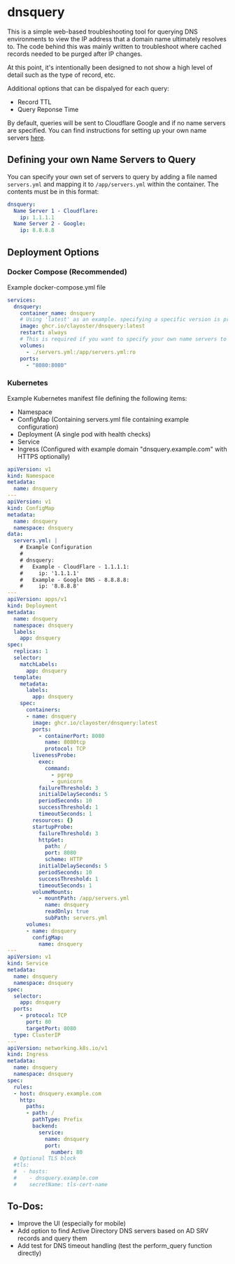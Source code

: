 # dnsquery

This is a simple web-based troubleshooting tool for querying DNS environments to view the IP address that a domain name ultimately resolves to. The code behind this was mainly written to troubleshoot where cached records needed to be purged after IP changes.

At this point, it's intentionally been designed to not show a high level of detail such as the type of record, etc.

Additional options that can be dispalyed for each query:
- Record TTL
- Query Reponse Time

By default, queries will be sent to Cloudflare Google and if no name servers are specified. You can find instructions for setting up your own name servers [here](#defining-your-own-name-servers-to-query).

## Defining your own Name Servers to Query

You can specify your own set of servers to query by adding a file named `servers.yml` and mapping it to `/app/servers.yml` within the container. The contents must be in this format:

```yaml
dnsquery:
  Name Server 1 - Cloudflare:
    ip: 1.1.1.1
  Name Server 2 - Google:
    ip: 8.8.8.8
```

## Deployment Options

### Docker Compose (Recommended)

Example docker-compose.yml file
```yaml
services:
  dnsquery:
    container_name: dnsquery
    # Using 'latest' as an example. specifying a specific version is preferred
    image: ghcr.io/clayoster/dnsquery:latest
    restart: always
    # This is required if you want to specify your own name servers to query
    volumes:
      - ./servers.yml:/app/servers.yml:ro
    ports:
      - "8080:8080"
```

### Kubernetes

Example Kubernetes manifest file defining the following items:
- Namespace
- ConfigMap (Containing servers.yml file containing example configuration)
- Deployment (A single pod with health checks)
- Service
- Ingress (Configured with example domain "dnsquery.example.com" with HTTPS optionally)

```yaml
apiVersion: v1
kind: Namespace
metadata:
  name: dnsquery
---
apiVersion: v1
kind: ConfigMap
metadata:
  name: dnsquery
  namespace: dnsquery
data:
  servers.yml: |
    # Example Configuration
    #
    # dnsquery:
    #   Example - CloudFlare - 1.1.1.1:
    #     ip: '1.1.1.1'
    #   Example - Google DNS - 8.8.8.8:
    #     ip: '8.8.8.8'
---
apiVersion: apps/v1
kind: Deployment
metadata:
  name: dnsquery
  namespace: dnsquery
  labels:
    app: dnsquery
spec:
  replicas: 1
  selector:
    matchLabels:
      app: dnsquery
  template:
    metadata:
      labels:
        app: dnsquery
    spec:
      containers:
      - name: dnsquery
        image: ghcr.io/clayoster/dnsquery:latest
        ports:
          - containerPort: 8080
            name: 8080tcp
            protocol: TCP
        livenessProbe:
          exec:
            command:
              - pgrep
              - gunicorn
          failureThreshold: 3
          initialDelaySeconds: 5
          periodSeconds: 10
          successThreshold: 1
          timeoutSeconds: 1
        resources: {}
        startupProbe:
          failureThreshold: 3
          httpGet:
            path: /
            port: 8080
            scheme: HTTP
          initialDelaySeconds: 5
          periodSeconds: 10
          successThreshold: 1
          timeoutSeconds: 1
        volumeMounts:
          - mountPath: /app/servers.yml
            name: dnsquery
            readOnly: true
            subPath: servers.yml
      volumes:
      - name: dnsquery
        configMap:
          name: dnsquery
---
apiVersion: v1
kind: Service
metadata:
  name: dnsquery
  namespace: dnsquery
spec:
  selector:
    app: dnsquery
  ports:
    - protocol: TCP
      port: 80
      targetPort: 8080
  type: ClusterIP
---
apiVersion: networking.k8s.io/v1
kind: Ingress
metadata:
  name: dnsquery
  namespace: dnsquery
spec:
  rules:
  - host: dnsquery.example.com
    http:
      paths:
      - path: /
        pathType: Prefix
        backend:
          service:
            name: dnsquery
            port:
              number: 80
  # Optional TLS block
  #tls:
  #  - hosts:
  #    - dnsquery.example.com
  #    secretName: tls-cert-name
```

## To-Dos:
- Improve the UI (especially for mobile)
- Add option to find Active Directory DNS servers based on AD SRV records and query them
- Add test for DNS timeout handling (test the perform_query function directly)
